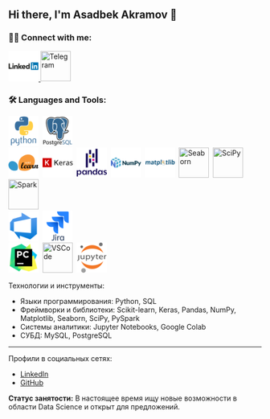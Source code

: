 ## Hi there, I'm Asadbek Akramov 👋

### 👨‍💻 Connect with me:

<div>
  <a href="https://www.linkedin.com/in/asadbek-akramov-profile/" target="_blank">
    <img src="https://github.com/devicons/devicon/blob/master/icons/linkedin/linkedin-original-wordmark.svg" title="LinkedIn" width="60" height="60"/>
  </a>
  
  <a href="https://t.me/akrmb7" target="_blank">
    <img src="https://upload.wikimedia.org/wikipedia/commons/8/82/Telegram_logo.svg" title="Telegram" width="60" height="60"/>
  </a>
</div>



### 🛠️ Languages and Tools:
<div>
  <img src='https://github.com/devicons/devicon/blob/master/icons/python/python-original-wordmark.svg' title='Python', width='60', height='60'/>&nbsp;
  <img src='https://github.com/devicons/devicon/blob/master/icons/postgresql/postgresql-original-wordmark.svg' title='PostgreSQL', width='60', height='60'/>&nbsp;
</div>
<div>
  <img src='https://github.com/devicons/devicon/blob/master/icons/scikitlearn/scikitlearn-original.svg' title='Scikit-learn', width='60', height='60'/>&nbsp;
  <img src='https://github.com/devicons/devicon/blob/master/icons/keras/keras-original-wordmark.svg' title='Keras', width='60', height='60'/>&nbsp;
  <img src='https://github.com/devicons/devicon/blob/master/icons/pandas/pandas-original-wordmark.svg' title='Pandas', width='60', height='60'/>&nbsp;
  <img src='https://github.com/devicons/devicon/blob/master/icons/numpy/numpy-original-wordmark.svg' title='NumPy', width='60', height='60'/>&nbsp;
  <img src='https://github.com/devicons/devicon/blob/master/icons/matplotlib/matplotlib-original-wordmark.svg' title='Matplotlib', width='60', height='60'/>&nbsp;
  <img src='https://seaborn.pydata.org/_images/logo-tall-lightbg.svg' title='Seaborn', width='60', height='60'/>&nbsp;
  <img src='https://upload.wikimedia.org/wikipedia/commons/b/b2/SCIPY_2.svg' title='SciPy', width='60', height='60'/>&nbsp;
  <img src='https://upload.wikimedia.org/wikipedia/commons/f/f3/Apache_Spark_logo.svg' title='Spark', width='60', height='60'/>&nbsp;
</div>
<div>
  <img src='https://github.com/devicons/devicon/blob/master/icons/azuredevops/azuredevops-original.svg' title='AzureDevOps', width='60', height='60'/>&nbsp;
  <img src='https://github.com/devicons/devicon/blob/master/icons/jira/jira-original-wordmark.svg' title='Jira', width='60', height='60'/>&nbsp;
</div>
<div>
  <img src='https://github.com/devicons/devicon/blob/master/icons/pycharm/pycharm-original.svg' title='PyCharm', width='60', height='60'/>&nbsp;
  <img src='https://upload.wikimedia.org/wikipedia/commons/9/9a/Visual_Studio_Code_1.35_icon.svg' title='VSCode', width='60', height='60'/>&nbsp;
  <img src='https://github.com/devicons/devicon/blob/master/icons/jupyter/jupyter-original-wordmark.svg' title='Jupyter', width='60', height='60'/>&nbsp;
</div>



Технологии и инструменты:

- Языки программирования: Python, SQL
- Фреймворки и библиотеки: Scikit-learn, Keras, Pandas, NumPy, Matplotlib, Seaborn, SciPy, PySpark
- Системы аналитики: Jupyter Notebooks, Google Colab
- СУБД: MySQL, PostgreSQL

---

Профили в социальных сетях:

- [LinkedIn](https://www.linkedin.com/in/asadbek-akramov-profile/)
- [GitHub](https://github.com/Asadbek19/)

**Статус занятости:** В настоящее время ищу новые возможности в области Data Science и открыт для предложений.

<!--
**Asadbek19/Asadbek19** is a ✨ _special_ ✨ repository because its `README.md` (this file) appears on your GitHub profile.

Here are some ideas to get you started:

- 🔭 I’m currently working on ...
- 🌱 I’m currently learning ...
- 👯 I’m looking to collaborate on ...
- 🤔 I’m looking for help with ...
- 💬 Ask me about ...
- 📫 How to reach me: ...
- 😄 Pronouns: ...
- ⚡ Fun fact: ...
-->
